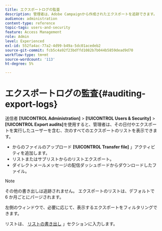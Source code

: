 ```yaml
---
title: エクスポートログの監査
description: 管理者は、Adobe Campaignから作成されたエクスポートを追跡できます。
audience: administration
content-type: reference
topic-tags: users-and-security
feature: Access Management
role: Admin
level: Experienced
exl-id: 552fa4ac-77a2-4d99-b49a-5dc01acedeb2
source-git-commit: fcb5c4a92f23bdffd1082b7b044b5859dead9d70
workflow-type: tm+mt
source-wordcount: '113'
ht-degree: 5%

---
```


# エクスポートログの監査{#auditing-export-logs}

送信者 **[!UICONTROL Administration]** > **[!UICONTROL Users & Security]** > **[!UICONTROL Export audits]**&#x200B;を使用すると、管理者は、その日付やエクスポートを実行したユーザーを含む、次のすべてのエクスポートのリストを表示できます。

* からのファイルのアップロード **[!UICONTROL Transfer file]** 」アクティビティを追加します。
* リストまたはサブリストからのリストエクスポート。
* ダイレクトメールメッセージの配信ダッシュボードからダウンロードしたファイル。

>[!NOTE]
>
>その他の書き出しは追跡されません。 エクスポートのリストは、デフォルトで 6 か月ごとにパージされます。

左側のウィンドウで、必要に応じて、表示するエクスポートをフィルタリングできます。

リストは、 [リストの書き出し](../../automating/using/exporting-lists.md) 」セクションに入力します。
